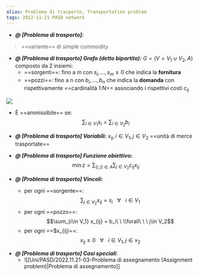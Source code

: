```yaml
---
alias: Problema di trasporto, Transportation problem
tags: 2022-11-21 PASD network
---
```


- ***@ [Problema di trasporto]:***
> ==variante== di simple commodity
<!--ID: 1670236970734-->


- ***@ [Problema di trasporto] Grafo (detto bipartito):***
	$G=(V=V_1\cup V_2,A)$ composto da 2 insiemi:
	- ==sorgenti==: fino a m con $s_i,...,s_m\geq 0$ che indica la **fornitura**
	- ==pozzi==: fino a n con $b_i,...,b_n$ che indica la **domanda**
con rispettivamente ==cardinalità 1:N== associando i rispettivi costi $c_{ij}$

![](Uni/PASD/img/probtrasp.jpeg)

- È ==ammissibile== se: $$\sum_{i\in V_1} s_i = \sum_{i\in V_2} b_i$$
<!--ID: 1670239162638-->



- ***@ [Problema di trasporto] Variabili:***
	 $x_{ij}, i\in V_1, j\in V_2$ ==unità di merce trasportate==
<!--ID: 1670236970739-->


- ***@ [Problema di trasporto] Funzione obiettivo:***
	 $$\min z = \sum_{(i,j)\in A}\sum_{j\in V_2} c_{ij}x_{ij}$$
<!--ID: 1670236970744-->


- ***@ [Problema di trasporto] Vincoli:***
	 
	- per ogni ==sorgente==: $$\sum_{j\in V_2} x_{ij} = s_i\ \ \ \forall\ \ \ i\in V_1$$
	- per ogni ==pozzo==: $$\sum_{i\in V_1} x_{ij} = b_i\ \  \\forall\ \ \ j\in V_2$$
	- per ogni ==$x_{ij}==: $$x_{ij} \geq 0\ \ \ \forall\ \ \ i\in V_1, j\in v_2$$
<!--ID: 1670236970749-->


- ***@ [Problema di trasporto] Casi speciali***:
	- ![[Uni/PASD/2022.11.21-03-Problema di assegnamento (Assignment problem)|Problema di assegnamento]]